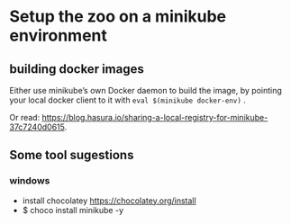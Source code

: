 # Setup the zoo on a minikube environment

## building docker images 
 Either use minikube’s own Docker daemon to build the image, by pointing your local docker client to it with `eval $(minikube docker-env)` .
 
 Or read: https://blog.hasura.io/sharing-a-local-registry-for-minikube-37c7240d0615.

## Some tool sugestions
### windows
- install chocolatey https://chocolatey.org/install
- $ choco install minikube -y
